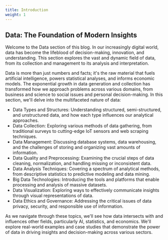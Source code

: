 ```yaml
---
title: Introduction
weight: 1
---
```


## Data: The Foundation of Modern Insights

Welcome to the Data section of this blog. In our increasingly digital world, data has become the lifeblood of decision-making, innovation, and understanding. This section explores the vast and dynamic field of data, from its collection and management to its analysis and interpretation.

Data is more than just numbers and facts; it's the raw material that fuels artificial intelligence, powers statistical analyses, and informs economic models. The exponential growth in data generation and collection has transformed how we approach problems across various domains, from business and science to social issues and personal decision-making.
In this section, we'll delve into the multifaceted nature of data:

- Data Types and Structures: Understanding structured, semi-structured, and unstructured data, and how each type influences our analytical approaches.
- Data Collection: Exploring various methods of data gathering, from traditional surveys to cutting-edge IoT sensors and web scraping techniques.
- Data Management: Discussing database systems, data warehousing, and the challenges of storing and organizing vast amounts of information.
- Data Quality and Preprocessing: Examining the crucial steps of data cleaning, normalization, and handling missing or inconsistent data.
- Data Analysis Techniques: Covering a spectrum of analytical methods, from descriptive statistics to predictive modeling and data mining.
- Big Data Technologies: Introducing the tools and platforms that enable processing and analysis of massive datasets.
- Data Visualization: Exploring ways to effectively communicate insights through visual representations of data.
- Data Ethics and Governance: Addressing the critical issues of data privacy, security, and responsible use of information.

As we navigate through these topics, we'll see how data intersects with and influences other fields, particularly AI, statistics, and economics. We'll explore real-world examples and case studies that demonstrate the power of data in driving insights and decision-making across various sectors.
